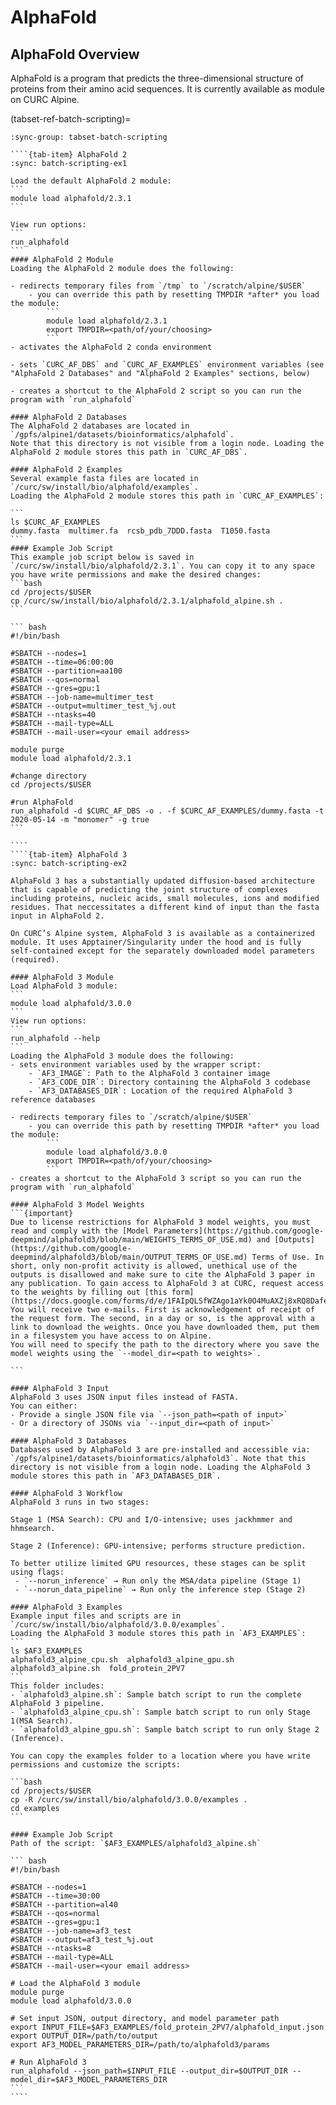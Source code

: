 # AlphaFold

## AlphaFold Overview
AlphaFold is a program that predicts the three-dimensional structure of proteins from their amino acid sequences. It is currently available as module on CURC Alpine.

(tabset-ref-batch-scripting)=
`````{tab-set}
:sync-group: tabset-batch-scripting

````{tab-item} AlphaFold 2 
:sync: batch-scripting-ex1

Load the default AlphaFold 2 module:
```
module load alphafold/2.3.1
```

View run options:
```
run_alphafold
```
#### AlphaFold 2 Module
Loading the AlphaFold 2 module does the following:

- redirects temporary files from `/tmp` to `/scratch/alpine/$USER`
    - you can override this path by resetting TMPDIR *after* you load the module:
        ```
        module load alphafold/2.3.1
        export TMPDIR=<path/of/your/choosing>
        ```
- activates the AlphaFold 2 conda environment

- sets `CURC_AF_DBS` and `CURC_AF_EXAMPLES` environment variables (see "AlphaFold 2 Databases" and "AlphaFold 2 Examples" sections, below)

- creates a shortcut to the AlphaFold 2 script so you can run the program with `run_alphafold`

#### AlphaFold 2 Databases
The AlphaFold 2 databases are located in `/gpfs/alpine1/datasets/bioinformatics/alphafold`.
Note that this directory is not visible from a login node. Loading the AlphaFold 2 module stores this path in `CURC_AF_DBS`.

#### AlphaFold 2 Examples
Several example fasta files are located in `/curc/sw/install/bio/alphafold/examples`.
Loading the AlphaFold 2 module stores this path in `CURC_AF_EXAMPLES`:

```
ls $CURC_AF_EXAMPLES
dummy.fasta  multimer.fa  rcsb_pdb_7DDD.fasta  T1050.fasta
```
#### Example Job Script
This example job script below is saved in `/curc/sw/install/bio/alphafold/2.3.1`. You can copy it to any space you have write permissions and make the desired changes:
```bash
cd /projects/$USER
cp /curc/sw/install/bio/alphafold/2.3.1/alphafold_alpine.sh .
```

``` bash
#!/bin/bash

#SBATCH --nodes=1
#SBATCH --time=06:00:00
#SBATCH --partition=aa100
#SBATCH --qos=normal
#SBATCH --gres=gpu:1
#SBATCH --job-name=multimer_test
#SBATCH --output=multimer_test_%j.out
#SBATCH --ntasks=40
#SBATCH --mail-type=ALL
#SBATCH --mail-user=<your email address>

module purge
module load alphafold/2.3.1

#change directory
cd /projects/$USER

#run AlphaFold
run_alphafold -d $CURC_AF_DBS -o . -f $CURC_AF_EXAMPLES/dummy.fasta -t 2020-05-14 -m "monomer" -g true
```

````
````{tab-item} AlphaFold 3
:sync: batch-scripting-ex2

AlphaFold 3 has a substantially updated diffusion-based architecture that is capable of predicting the joint structure of complexes including proteins, nucleic acids, small molecules, ions and modified residues. That neccessitates a different kind of input than the fasta input in AlphaFold 2.

On CURC’s Alpine system, AlphaFold 3 is available as a containerized module. It uses Apptainer/Singularity under the hood and is fully self-contained except for the separately downloaded model parameters (required).

#### AlphaFold 3 Module
Load AlphaFold 3 module:
```
module load alphafold/3.0.0
```
View run options:
```
run_alphafold --help
```
Loading the AlphaFold 3 module does the following:
- sets environment variables used by the wrapper script:
    - `AF3_IMAGE`: Path to the AlphaFold 3 container image 
    - `AF3_CODE_DIR`: Directory containing the AlphaFold 3 codebase
    - `AF3_DATABASES_DIR`: Location of the required AlphaFold 3 reference databases

- redirects temporary files to `/scratch/alpine/$USER`
    - you can override this path by resetting TMPDIR *after* you load the module:
        ```
        module load alphafold/3.0.0
        export TMPDIR=<path/of/your/choosing>
        ```
- creates a shortcut to the AlphaFold 3 script so you can run the program with `run_alphafold`

#### AlphaFold 3 Model Weights
```{important}
Due to license restrictions for AlphaFold 3 model weights, you must read and comply with the [Model Parameters](https://github.com/google-deepmind/alphafold3/blob/main/WEIGHTS_TERMS_OF_USE.md) and [Outputs](https://github.com/google-deepmind/alphafold3/blob/main/OUTPUT_TERMS_OF_USE.md) Terms of Use. In short, only non-profit activity is allowed, unethical use of the outputs is disallowed and make sure to cite the AlphaFold 3 paper in any publication. To gain access to AlphaFold 3 at CURC, request access to the weights by filling out [this form](https://docs.google.com/forms/d/e/1FAIpQLSfWZAgo1aYk0O4MuAXZj8xRQ8DafeFJnldNOnh_13qAx2ceZw/viewform). You will receive two e-mails. First is acknowledgement of receipt of the request form. The second, in a day or so, is the approval with a link to download the weights. Once you have downloaded them, put them in a filesystem you have access to on Alpine.
You will need to specify the path to the directory where you save the model weights using the `--model_dir=<path to weights>`.

```

#### AlphaFold 3 Input
AlphaFold 3 uses JSON input files instead of FASTA.
You can either:
- Provide a single JSON file via `--json_path=<path of input>`
- Or a directory of JSONs via `--input_dir=<path of input>`

#### AlphaFold 3 Databases
Databases used by AlphaFold 3 are pre-installed and accessible via:
`/gpfs/alpine1/datasets/bioinformatics/alphafold3`. Note that this directory is not visible from a login node. Loading the AlphaFold 3 module stores this path in `AF3_DATABASES_DIR`.

#### AlphaFold 3 Workflow
AlphaFold 3 runs in two stages:

Stage 1 (MSA Search): CPU and I/O-intensive; uses jackhmmer and hhmsearch.

Stage 2 (Inference): GPU-intensive; performs structure prediction.

To better utilize limited GPU resources, these stages can be split using flags:
 - `--norun_inference` → Run only the MSA/data pipeline (Stage 1)
 - `--norun_data_pipeline` → Run only the inference step (Stage 2)

#### AlphaFold 3 Examples
Example input files and scripts are in `/curc/sw/install/bio/alphafold/3.0.0/examples`.
Loading the AlphaFold 3 module stores this path in `AF3_EXAMPLES`:
```
ls $AF3_EXAMPLES
alphafold3_alpine_cpu.sh  alphafold3_alpine_gpu.sh  alphafold3_alpine.sh  fold_protein_2PV7
```
This folder includes:
- `alphafold3_alpine.sh`: Sample batch script to run the complete AlphaFold 3 pipeline.
- `alphafold3_alpine_cpu.sh`: Sample batch script to run only Stage 1(MSA Search).
- `alphafold3_alpine_gpu.sh`: Sample batch script to run only Stage 2 (Inference).

You can copy the examples folder to a location where you have write permissions and customize the scripts:

```bash
cd /projects/$USER
cp -R /curc/sw/install/bio/alphafold/3.0.0/examples .
cd examples
```

#### Example Job Script
Path of the script: `$AF3_EXAMPLES/alphafold3_alpine.sh`

``` bash
#!/bin/bash

#SBATCH --nodes=1
#SBATCH --time=30:00
#SBATCH --partition=al40
#SBATCH --qos=normal
#SBATCH --gres=gpu:1
#SBATCH --job-name=af3_test
#SBATCH --output=af3_test_%j.out
#SBATCH --ntasks=8
#SBATCH --mail-type=ALL
#SBATCH --mail-user=<your email address>

# Load the AlphaFold 3 module
module purge
module load alphafold/3.0.0

# Set input JSON, output directory, and model parameter path
export INPUT_FILE=$AF3_EXAMPLES/fold_protein_2PV7/alphafold_input.json
export OUTPUT_DIR=/path/to/output
export AF3_MODEL_PARAMETERS_DIR=/path/to/alphafold3/params

# Run AlphaFold 3
run_alphafold --json_path=$INPUT_FILE --output_dir=$OUTPUT_DIR --model_dir=$AF3_MODEL_PARAMETERS_DIR
```
````
`````